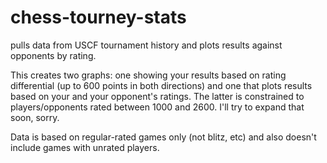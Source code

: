 # chess-tourney-stats
pulls data from USCF tournament history and plots results against opponents by rating.

This creates two graphs: one showing your results based on rating differential (up to 600 points in both directions)
and one that plots results based on your and your opponent's ratings. The latter is constrained to players/opponents rated between 1000
and 2600. I'll try to expand that soon, sorry. 

Data is based on regular-rated games only (not blitz, etc) and also doesn't include games with unrated players.
